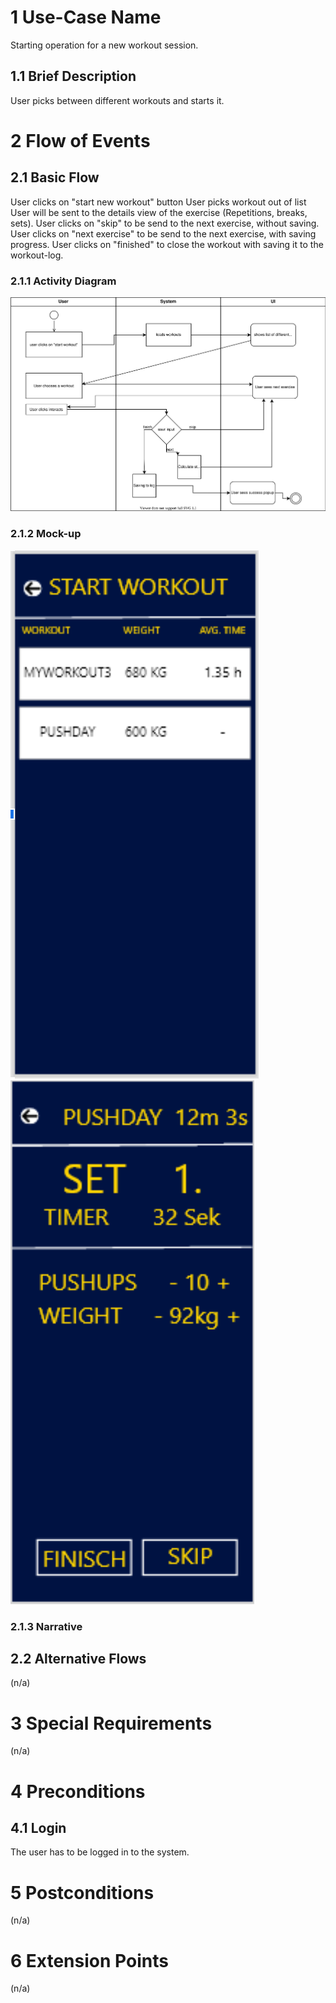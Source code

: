 # 1 Use-Case Name
Starting operation for a new workout session.

## 1.1 Brief Description
User picks between different workouts and starts it.


# 2 Flow of Events
## 2.1 Basic Flow
User clicks on "start new workout" button
User picks workout out of list
User will be sent to the details view of the exercise (Repetitions, breaks, sets). 
User clicks on "skip" to be send to the next exercise, without saving.
User clicks on "next exercise" to be send to the next exercise, with saving progress.
User clicks on "finished" to close the workout with saving it to the workout-log.


### 2.1.1 Activity Diagram
![Organization Application Activity Diagram](./training.svg)

### 2.1.2 Mock-up
![Create Operation Form Wireframe](../../bilder/StartWorkout1.PNG)
![Create Operation Form Wireframe](../../bilder/StartWorkout2.PNG)


### 2.1.3 Narrative


## 2.2 Alternative Flows
(n/a)

# 3 Special Requirements
(n/a)

# 4 Preconditions
## 4.1 Login
The user has to be logged in to the system.

# 5 Postconditions
(n/a)
 
# 6 Extension Points
(n/a)
